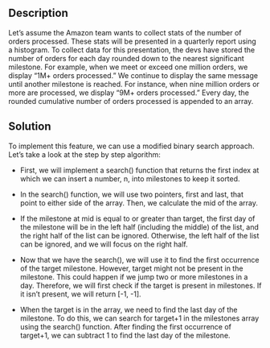 ## Description

Let’s assume the Amazon team wants to collect stats of the number of orders processed. These stats will be presented in a quarterly report using a histogram. To collect data for this presentation, the devs have stored the number of orders for each day rounded down to the nearest significant milestone. For example, when we meet or exceed one million orders, we display “1M+ orders processed.” We continue to display the same message until another milestone is reached. For instance, when nine million orders or more are processed, we display “9M+ orders processed.” Every day, the rounded cumulative number of orders processed is appended to an array.


## Solution

To implement this feature, we can use a modified binary search approach. Let’s take a look at the step by step algorithm:

* First, we will implement a search() function that returns the first index at which we can insert a number, n, into milestones to keep it sorted.

* In the search() function, we will use two pointers, first and last, that point to either side of the array. Then, we calculate the mid of the array.

* If the milestone at mid is equal to or greater than target, the first day of the milestone will be in the left half (including the middle) of the list, and the right half of the list can be ignored. Otherwise, the left half of the list can be ignored, and we will focus on the right half.

* Now that we have the search(), we will use it to find the first occurrence of the target milestone. However, target might not be present in the milestone. This could happen if we jump two or more milestones in a day. Therefore, we will first check if the target is present in milestones. If it isn’t present, we will return [-1, -1].

* When the target is in the array, we need to find the last day of the milestone. To do this, we can search for target+1 in the milestones array using the search() function. After finding the first occurrence of target+1, we can subtract 1 to find the last day of the milestone.









